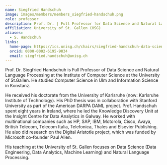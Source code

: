 ```yaml
---
name: Siegfried Handschuh
image: images/members/members_siegfried-handschuh.png
role: professor
description: Prof. Dr. | Full Professor for Data Science and Natural Language Processing
affiliation: University of St. Gallen (HSG)
aliases:
  - S. Handschuh
links:
  home-page: https://ics.unisg.ch/chairs/siegfried-handschuh-data-science-and-natural-language-processing/
  orcid: 0000-0002-6195-9034
  email: siegfried.handschuh@unisg.ch
---
```


Prof. Dr. Siegfried Handschuh is Full Professor of Data Science and Natural Language Processing at the Institute of Computer Science at the University of St.Gallen. He studied Computer Science in Ulm and Information Science in Konstanz.

He received his doctorate from the University of Karlsruhe (now: Karlsruhe Institute of Technology). His PhD thesis was in collaboration with Stanford University as part of the American DARPA DAML project. Prof. Handschuh spent eight years in Ireland, where he led the Knowledge Discovery Unit at the Insight Centre for Data Analytics in Galway. He worked with multinational companies such as HP, SAP, IBM, Motorola, Cisco, Avaya, British Telecom, Telecom Italia, Telefonica, Thales and Elsevier Publishing. He also did research on the Digital Aristotle project, which was funded by Microsoft co-founder Paul Allen.

His teaching at the University of St. Gallen focuses on Data Science (Data Engineering, Data Analytics, Machine Learning) and Natural Language Processing.
